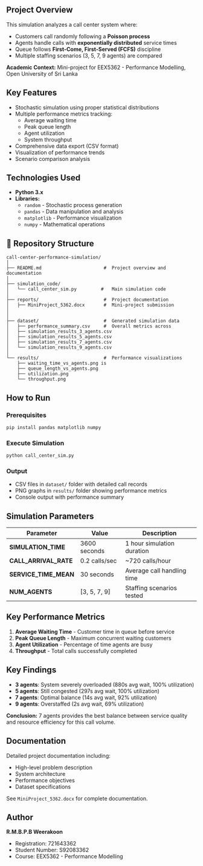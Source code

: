 
##  Project Overview

This simulation analyzes a call center system where:
- Customers call randomly following a **Poisson process**
- Agents handle calls with **exponentially distributed** service times
- Queue follows **First-Come, First-Served (FCFS)** discipline
- Multiple staffing scenarios (3, 5, 7, 9 agents) are compared

**Academic Context:** Mini-project for EEX5362 - Performance Modelling, Open University of Sri Lanka

##  Key Features

- Stochastic simulation using proper statistical distributions
- Multiple performance metrics tracking:
  - Average waiting time
  - Peak queue length
  - Agent utilization
  - System throughput
- Comprehensive data export (CSV format)
- Visualization of performance trends
- Scenario comparison analysis

##  Technologies Used

- **Python 3.x**
- **Libraries:**
  - `random` - Stochastic process generation
  - `pandas` - Data manipulation and analysis
  - `matplotlib` - Performance visualization
  - `numpy` - Mathematical operations
## 📁 Repository Structure
```
call-center-performance-simulation/
│
├── README.md                       #  Project overview and documentation
│
├── simulation_code/                
│   └── call_center_sim.py         #   Main simulation code
│
├── reports/                        #  Project documentation
│   ├── MiniProject_5362.docx       #  Mini-project submission 
│   
│
├── dataset/                        #  Generated simulation data
│   ├── performance_summary.csv     #  Overall metrics across 
│   ├── simulation_results_3_agents.csv
│   ├── simulation_results_5_agents.csv
│   ├── simulation_results_7_agents.csv
│   └── simulation_results_9_agents.csv
│
└── results/                        #  Performance visualizations
    ├── waiting_time_vs_agents.png is
    ├── queue_length_vs_agents.png
    ├── utilization.png          
    └── throughput.png             
```
##  How to Run

### Prerequisites
```bash
pip install pandas matplotlib numpy
```

### Execute Simulation
```bash
python call_center_sim.py
```

### Output
- CSV files in `dataset/` folder with detailed call records
- PNG graphs in `results/` folder showing performance metrics
- Console output with performance summary
## Simulation Parameters

| Parameter | Value | Description |
|-----------|-------|-------------|
| **SIMULATION_TIME** | 3600 seconds | 1 hour simulation duration |
| **CALL_ARRIVAL_RATE** | 0.2 calls/sec | ~720 calls/hour |
| **SERVICE_TIME_MEAN** | 30 seconds | Average call handling time |
| **NUM_AGENTS** | [3, 5, 7, 9] | Staffing scenarios tested |

##  Key Performance Metrics

1. **Average Waiting Time** - Customer time in queue before service
2. **Peak Queue Length** - Maximum concurrent waiting customers
3. **Agent Utilization** - Percentage of time agents are busy
4. **Throughput** - Total calls successfully completed

##  Key Findings

- **3 agents**: System severely overloaded (880s avg wait, 100% utilization)
- **5 agents**: Still congested (297s avg wait, 100% utilization)
- **7 agents**: Optimal balance (14s avg wait, 92% utilization)
- **9 agents**: Overstaffed (2s avg wait, 69% utilization)

**Conclusion:** 7 agents provides the best balance between service quality and resource efficiency for this call volume.

##  Documentation

Detailed project documentation including:
- High-level problem description
- System architecture
- Performance objectives
- Dataset specifications


See `MiniProject_5362.docx` for complete documentation.

##  Author

**R.M.B.P.B Weerakoon**
- Registration: 721643362
- Student Number: S92083362
- Course: EEX5362 - Performance Modelling


